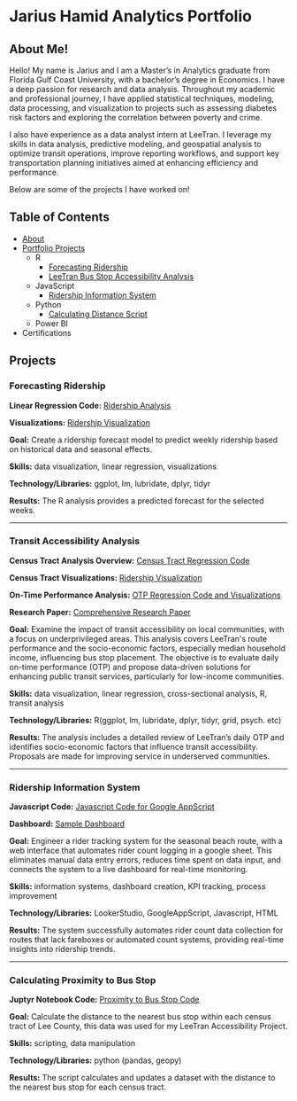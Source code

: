 # Jarius Hamid Analytics Portfolio
## About Me!

Hello! My name is Jarius and I am a Master’s in Analytics graduate from Florida Gulf Coast University, with a bachelor’s degree in Economics. I have a deep passion for research and data analysis. Throughout my academic and professional journey, I have applied statistical techniques, modeling, data processing, and visualization to projects such as assessing diabetes risk factors and exploring the correlation between poverty and crime. 

I also have experience as a data analyst intern at LeeTran. I leverage my skills in data analysis, predictive modeling, and geospatial analysis to optimize transit operations, improve reporting workflows, and support key transportation planning initiatives aimed at enhancing efficiency and performance.

Below are some of the projects I have worked on!



## Table of Contents
* [About](https://github.com/Jariush/Analytics-Portfoilio/blob/main/README.md#About-me)
* [Portfolio Projects](https://github.com/Jariush/Analytics-Portfoilio/blob/main/README.md#projects)
  * R
    * [Forecasting Ridership](https://github.com/Jariush/Analytics-Portfoilio/blob/main/README.md#forecasting-ridership)
    * [LeeTran Bus Stop Accessibility Analysis](https://github.com/Jariush/Analytics-Portfoilio/blob/main/README.md#Transit-Accessibility-Analysis)
  * JavaScript
    * [Ridership Information System](https://github.com/Jariush/Analytics-Portfoilio/blob/main/README.md#ridership-information-system)
  * Python
    * [Calculating Distance Script](https://github.com/Jariush/Analytics-Portfoilio/blob/main/README.md#calculating-proximity-to-bus-stop)
  * Power BI
* Certifications



## Projects


### Forecasting Ridership
**Linear Regression Code:** [Ridership Analysis](https://github.com/Jariush/Analytics-Portfoilio/blob/main/Ridership%20Forecasting/Forecasting%20Ridership%20lm.R) 

**Visualizations:** [Ridership Visualization](https://github.com/Jariush/Analytics-Portfoilio/blob/main/Ridership%20Forecasting/Visualizations.pdf)

**Goal:** Create a ridership forecast model to predict weekly ridership based on historical data and seasonal effects.

**Skills:** data visualization, linear regression, visualizations

**Technology/Libraries:** ggplot, lm, lubridate, dplyr, tidyr

**Results:** The R analysis provides a predicted forecast for the selected weeks.

---

### Transit Accessibility Analysis
**Census Tract Analysis Overview:** [Census Tract Regression Code](https://github.com/Jariush/Analytics-Portfoilio/blob/main/Regression%20Project/Census-Project.pdf) 

**Census Tract Visualizations:** [Ridership Visualization](https://github.com/Jariush/Analytics-Portfoilio/blob/main/Regression%20Project/Census-Data-Visuals.pdf)

**On-Time Performance Analysis:** [OTP Regression Code and Visualizations](https://github.com/Jariush/Analytics-Portfoilio/blob/main/Regression%20Project/OTP-Analysis.pdf)

**Research Paper:** [Comprehensive Research Paper](https://github.com/Jariush/Analytics-Portfoilio/blob/main/Regression%20Project/Hamid_LeeTran%20Case%20Study.pdf)

**Goal:** Examine the impact of transit accessibility on local communities, with a focus on underprivileged areas. This analysis covers LeeTran's route performance and the socio-economic factors, especially median household income, influencing bus stop placement. The objective is to evaluate daily on-time performance (OTP) and propose data-driven solutions for enhancing public transit services, particularly for low-income communities.

**Skills:** data visualization, linear regression, cross-sectional analysis, R, transit analysis

**Technology/Libraries:** R(ggplot, lm, lubridate, dplyr, tidyr, grid, psych. etc)

**Results:** The analysis includes a detailed review of LeeTran’s daily OTP and identifies socio-economic factors that influence transit accessibility. Proposals are made for improving service in underserved communities.

---

### Ridership Information System
**Javascript Code:** [Javascript Code for Google AppScript](https://github.com/Jariush/Analytics-Portfoilio/blob/main/Ridership%20Information%20System/add%20rider.gs)

**Dashboard:** [Sample Dashboard](https://github.com/Jariush/Analytics-Portfoilio/blob/main/Ridership%20Information%20System/Ridership%20Dashboard.png)

**Goal:** Engineer a rider tracking system for the seasonal beach route, with a web interface that automates rider count logging in a google sheet. This eliminates manual data entry errors, reduces time spent on data input, and connects the system to a live dashboard for real-time monitoring.

**Skills:** information systems, dashboard creation, KPI tracking, process improvement

**Technology/Libraries:** LookerStudio, GoogleAppScript, Javascript, HTML 

**Results:** The system successfully automates rider count data collection for routes that lack fareboxes or automated count systems, providing real-time insights into ridership trends.

---

### Calculating Proximity to Bus Stop 
**Juptyr Notebook Code:** [Proximity to Bus Stop Code](https://github.com/Jariush/Analytics-Portfoilio/blob/main/Distance%20From%20Stop%20Script/Distance-From-Stop.ipynb)

**Goal:** Calculate the distance to the nearest bus stop within each census tract of Lee County, this data was used for my LeeTran Accessibility Project.

**Skills:** scripting, data manipulation

**Technology/Libraries:** python (pandas, geopy) 

**Results:** The script calculates and updates a dataset with the distance to the nearest bus stop for each census tract.



